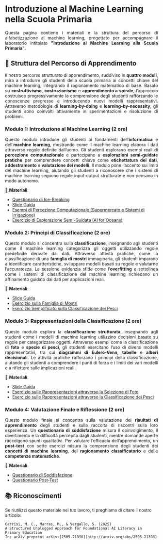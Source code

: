 # Introduzione al Machine Learning nella Scuola Primaria
<p align="justify">
Questa pagina contiene i materiali e la struttura del percorso di alfabetizzazione al machine learning, progettato per accompagnare il laboratorio intitolato <strong>"Introduzione al Machine Learning alla Scuola Primaria"</strong>. 
</p>

## 📌 Struttura del Percorso di Apprendimento
<p align="justify">
Il nostro percorso strutturato di apprendimento, suddiviso in <strong>quattro moduli</strong>, mira a introdurre gli studenti della scuola primaria ai concetti chiave del machine learning, integrando il ragionamento matematico di base. 
Basato su <strong>costruttivismo</strong>, <strong>costruzionismo</strong> e <strong>apprendimento a spirale</strong>, l’approccio costruisce progressivamente la comprensione degli studenti rafforzando le conoscenze pregresse e introducendo nuovi modelli rappresentativi.
Attraverso metodologie di <strong>learning-by-doing</strong> e <strong>learning-by-necessity</strong>, gli studenti sono coinvolti attivamente in sperimentazioni e risoluzione di problemi.
</p>

### **Modulo 1: Introduzione al Machine Learning** (2 ore)
<p align="justify">
Questo modulo introduce gli studenti ai fondamenti dell’<strong>informatica</strong> e dell’<strong>machine learning</strong>, mostrando come il machine learning elabora i dati attraverso regole definite dall’uomo. Gli studenti esplorano esempi reali di <strong>percezione computazionale</strong> e partecipano a <strong>esplorazioni semi-guidate pratiche</strong> per comprendere concetti chiave come <strong>etichettatura dei dati</strong>, <strong>addestramento</strong> e <strong>valutazione dei modelli</strong>. Il modulo pone l’accento sui limiti del machine learning, aiutando gli studenti a riconoscere che i sistemi di machine learning seguono regole input-output strutturate e non pensano in modo autonomo.
</p>

📂 **Materiali**:
- [Questionario di Ice-Breaking](https://docs.google.com/document/d/1ml0Gnu6cyeRcnYYQrwcqffxt9cBclmj9) 
- [Slide Guida](https://docs.google.com/presentation/d/1PMBEBaYQTvM1ev8pJoKKKl0dF-5fd_NC) 
- [Esempi di Percezione Computazionale (Supermercato e Sistemi di Irrigazione)](https://drive.google.com/drive/u/0/folders/1j2-N5CP4qGpNffJpwHHzptZUgzxLIgtx)
- [Esercizio di Esplorazione Semi-Guidata (AI for Oceans)](https://studio.code.org/s/oceans/lessons/1/levels/6?lang=en-US)



### **Modulo 2: Principi di Classificazione** (2 ore)
<p align="justify">
Questo modulo si concentra sulla <strong>classificazione</strong>, insegnando agli studenti come il machine learning categorizza gli oggetti utilizzando regole predefinite derivate dai dati. Attraverso attività pratiche, come la classificazione di una <strong>famiglia di mostri</strong> immaginaria, gli studenti imparano a identificare caratteristiche, sviluppare modelli basati su regole e valutarne l’accuratezza. La sessione evidenzia sfide come l’<strong>overfitting</strong> e sottolinea come i sistemi di classificazione del machine learning richiedano un affinamento guidato dai dati per applicazioni reali.
</p>

📂 **Materiali**:
- [Slide Guida](https://docs.google.com/presentation/d/1QFPdS0x7jgjUYzTFRb3ZFevmfqzBojsg) 
- [Esercizio sulla Famiglia di Mostri](https://docs.google.com/document/d/1Izl1R2vPwHfmdeNsqKjB-e79AIay4IJM) 
- [Esercizio Semplificato sulla Classificazione dei Pesci](https://docs.google.com/document/d/1El3dJ0D6AnPv7f80JpBV2sSTITsY55IF) 


### **Modulo 3: Rappresentazioni della Classificazione** (2 ore)
<p align="justify">
Questo modulo esplora la <strong>classificazione strutturata</strong>, insegnando agli studenti come i modelli di machine learning utilizzino decisioni basate su regole per categorizzare oggetti. Attraverso esempi come la classificazione di <strong>foto</strong> e <strong>specie di pesci</strong>, gli studenti esercitano l’uso di diversi modelli rappresentativi, tra cui <strong>diagrammi di Eulero-Venn</strong>, <strong>tabelle</strong> e <strong>alberi decisionali</strong>. Le attività pratiche rafforzano i principi della classificazione, aiutando gli studenti a comprendere i punti di forza e i limiti dei vari modelli e a riflettere sulle implicazioni reali.
</p>

📂 **Materiali**:
- [Slide Guida](https://docs.google.com/presentation/d/1NjtGhJDVo93ASjNWRkgLo7-2s3hYrj6L) 
- [Esercizio sulle Rappresentazioni attraverso la Selezione di Foto](https://docs.google.com/document/d/1crsv0rpDlt_uN4aIS7vDJ2ys4cS0CEBG) 
- [Esercizio sulle Rappresentazioni attraverso la Classificazione dei Pesci](https://docs.google.com/document/d/1nbWSlxUw5_jXndHD3rnzJM7coAF95L7C) 


### **Modulo 4: Valutazione Finale e Riflessione** (2 ore)
<p align="justify">
Questo modulo finale si concentra sulla valutazione dei <strong>risultati di apprendimento</strong> degli studenti e sulla raccolta di riscontri sulla loro esperienza. Un <strong>questionario di soddisfazione</strong> misura il coinvolgimento, il divertimento e la difficoltà percepita dagli studenti, mentre domande aperte raccolgono spunti qualitativi. Per valutare l’efficacia dell’apprendimento, un <strong>post-test</strong> con sette esercizi misura la comprensione degli studenti dei <strong>concetti di machine learning</strong>, del <strong>ragionamento classificatorio</strong> e delle <strong>competenze matematiche</strong>.
</p>

📂 **Materiali**:
- [Questionario di Soddisfazione](https://docs.google.com/document/d/1_4JLOihTYoXBmOiU-AqiTEEy8SaZm_If)
- [Questionario Post-Test](https://docs.google.com/document/d/1S7p2MJsBM_S8TCFfnEPgBS7FlzAF6fGl) 

## 📚 Riconoscimenti
Se riutilizzi questo materiale nel tuo lavoro, ti preghiamo di citare il nostro articolo:

```
Carrisi, M. C., Marras, M., & Vergallo, S. (2025)
A Structured Unplugged Approach for Foundational AI Literacy in Primary Education
In: arXiv preprint arXiv:[2505.21398](http://arxiv.org/abs/2505.21398)
```
